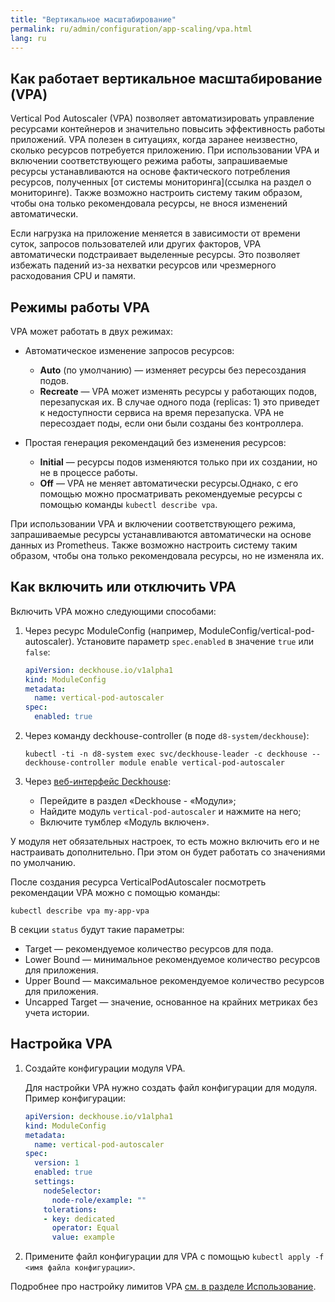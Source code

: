 ```yaml
---
title: "Вертикальное масштабирование"
permalink: ru/admin/configuration/app-scaling/vpa.html
lang: ru
---
```


## Как работает вертикальное масштабирование (VPA)

Vertical Pod Autoscaler (VPA) позволяет автоматизировать управление ресурсами контейнеров и значительно повысить эффективность работы приложений. VPA полезен в ситуациях, когда заранее неизвестно, сколько ресурсов потребуется приложению. При использовании VPA и включении соответствующего режима работы, запрашиваемые ресурсы устанавливаются на основе фактического потребления ресурсов, полученных [от системы мониторинга](ссылка на раздел о мониторинге). Также возможно настроить систему таким образом, чтобы она только рекомендовала ресурсы, не внося изменений автоматически.

Если нагрузка на приложение меняется в зависимости от времени суток, запросов пользователей или других факторов, VPA автоматически подстраивает выделенные ресурсы. Это позволяет избежать падений из-за нехватки ресурсов или чрезмерного расходования CPU и памяти.

## Режимы работы VPA

VPA может работать в двух режимах:

- Автоматическое изменение запросов ресурсов:
  - **Auto** (по умолчанию) —  изменяет ресурсы без пересоздания подов.
  - **Recreate** — VPA может изменять ресурсы у работающих подов, перезапуская их. В случае одного пода (replicas: 1) это приведет к недоступности сервиса на время перезапуска. VPA не пересоздает поды, если они были созданы без контроллера.

- Простая генерация рекомендаций без изменения ресурсов:
  - **Initial** — ресурсы подов изменяются только при их создании, но не в процессе работы.
  - **Off** — VPA не меняет автоматически ресурсы.Однако, с его помощью можно просматривать рекомендуемые ресурсы с помощью команды `kubectl describe vpa`.

При использовании VPA и включении соответствующего режима, запрашиваемые ресурсы устанавливаются автоматически на основе данных из Prometheus. Также возможно настроить систему таким образом, чтобы она только рекомендовала ресурсы, но не изменяла их.

## Как включить или отключить VPA

Включить VPA можно следующими способами:

1. Через ресурс ModuleConfig (например, ModuleConfig/vertical-pod-autoscaler). Установите параметр `spec.enabled` в значение `true` или `false`:

   ```yaml
   apiVersion: deckhouse.io/v1alpha1
   kind: ModuleConfig
   metadata:
     name: vertical-pod-autoscaler
   spec:
     enabled: true
   ```

1. Через команду deckhouse-controller (в поде `d8-system/deckhouse`):

   ```console
   kubectl -ti -n d8-system exec svc/deckhouse-leader -c deckhouse -- deckhouse-controller module enable vertical-pod-autoscaler
   ```

1. Через [веб-интерфейс Deckhouse](https://deckhouse.ru/products/kubernetes-platform/modules/console/stable/):

   - Перейдите в раздел «Deckhouse - «Модули»;
   - Найдите модуль `vertical-pod-autoscaler` и нажмите на него;
   - Включите тумблер «Модуль включен».

У модуля нет обязательных настроек, то есть можно включить его и не настраивать дополнительно. При этом он будет работать со значениями по умолчанию.

После создания ресурса VerticalPodAutoscaler посмотреть рекомендации VPA можно с помощью команды:

```console
kubectl describe vpa my-app-vpa
```

В секции `status` будут такие параметры:

- Target — рекомендуемое количество ресурсов для пода.
- Lower Bound — минимальное рекомендуемое количество ресурсов для приложения.
- Upper Bound — максимальное рекомендуемое количество ресурсов для приложения.
- Uncapped Target — значение, основанное на крайних метриках без учета истории.

## Настройка VPA

1. Создайте конфигурации модуля VPA.

   Для настройки VPA  нужно создать файл конфигурации для модуля. Пример конфигурации:

   ```yaml
   apiVersion: deckhouse.io/v1alpha1
   kind: ModuleConfig
   metadata:
     name: vertical-pod-autoscaler
   spec:
     version: 1
     enabled: true
     settings:
       nodeSelector:
         node-role/example: ""
       tolerations:
       - key: dedicated
         operator: Equal
         value: example
      ```

1. Примените файл конфигурации для VPA с помощью `kubectl apply -f <имя файла конфигурации>`.

Подробнее про настройку лимитов VPA [см. в разделе Использование](../../vpa.html#работа-vpa-с-лимитами).